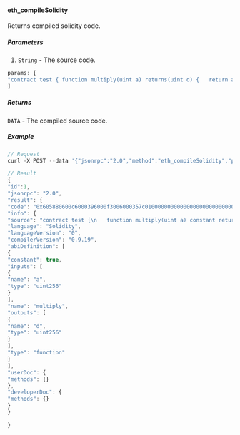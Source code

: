 
#### eth_compileSolidity

Returns compiled solidity code.

##### Parameters

1. `String` - The source code.

```js
params: [
"contract test { function multiply(uint a) returns(uint d) {   return a * 7;   } }",
]
```

##### Returns

`DATA` - The compiled source code.

##### Example
```js
// Request
curl -X POST --data '{"jsonrpc":"2.0","method":"eth_compileSolidity","params":["contract test { function multiply(uint a) returns(uint d) {   return a * 7;   } }"],"id":1}'

// Result
{
"id":1,
"jsonrpc": "2.0",
"result": {
"code": "0x605880600c6000396000f3006000357c010000000000000000000000000000000000000000000000000000000090048063c6888fa114602e57005b603d6004803590602001506047565b8060005260206000f35b60006007820290506053565b91905056",
"info": {
"source": "contract test {\n   function multiply(uint a) constant returns(uint d) {\n       return a * 7;\n   }\n}\n",
"language": "Solidity",
"languageVersion": "0",
"compilerVersion": "0.9.19",
"abiDefinition": [
{
"constant": true,
"inputs": [
{
"name": "a",
"type": "uint256"
}
],
"name": "multiply",
"outputs": [
{
"name": "d",
"type": "uint256"
}
],
"type": "function"
}
],
"userDoc": {
"methods": {}
},
"developerDoc": {
"methods": {}
}
}

}
```
